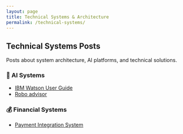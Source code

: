 ```yaml
---
layout: page
title: Technical Systems & Architecture
permalink: /technical-systems/
---
```


## Technical Systems Posts

Posts about system architecture, AI platforms, and technical solutions.

### 🤖 AI Systems
- [IBM Watson User Guide](/2022/07/21/ibm-watson-user-guide/)
- [Robo advisor](/2022/07/22/robo-advisor/)

### 💰 Financial Systems
- [Payment Integration System](/2022/07/22/payment-integration-system/)
